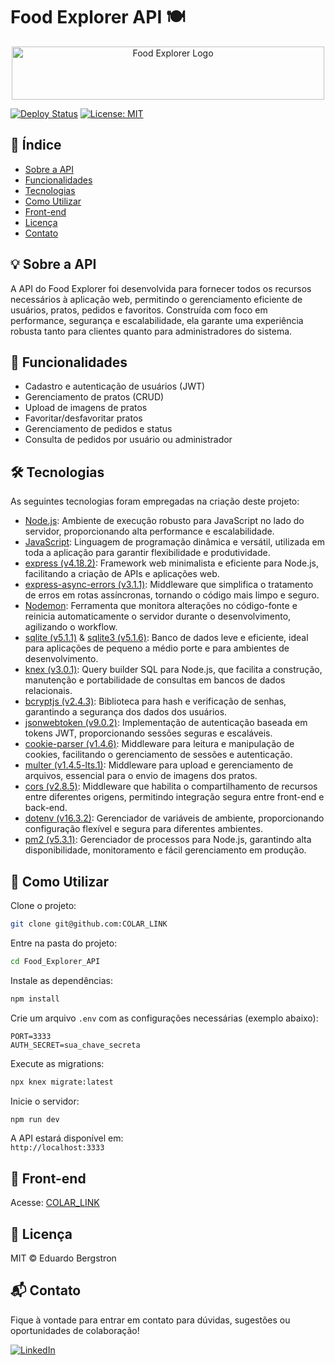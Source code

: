 # Food Explorer API 🍽️

<p align="center">
  <img src="SEU_LOGO_AQUI" width="500" height="85" alt="Food Explorer Logo" />
</p>

[![Deploy Status](SEU_BADGE_DEPLOY_AQUI)](COLAR_LINK)
[![License: MIT](https://img.shields.io/badge/License-MIT-yellow.svg)](LICENSE)

## 📑 Índice

- [Sobre a API](#sobre-a-api)
- [Funcionalidades](#funcionalidades)
- [Tecnologias](#tecnologias)
- [Como Utilizar](#como-utilizar)
- [Front-end](#front-end)
- [Licença](#licença)
- [Contato](#contato)

## 💡 Sobre a API

A API do Food Explorer foi desenvolvida para fornecer todos os recursos necessários à aplicação web, permitindo o gerenciamento eficiente de usuários, pratos, pedidos e favoritos. Construída com foco em performance, segurança e escalabilidade, ela garante uma experiência robusta tanto para clientes quanto para administradores do sistema.

## 🚀 Funcionalidades

- Cadastro e autenticação de usuários (JWT)
- Gerenciamento de pratos (CRUD)
- Upload de imagens de pratos
- Favoritar/desfavoritar pratos
- Gerenciamento de pedidos e status
- Consulta de pedidos por usuário ou administrador

## 🛠️ Tecnologias

As seguintes tecnologias foram empregadas na criação deste projeto:

- [Node.js](https://nodejs.org/): Ambiente de execução robusto para JavaScript no lado do servidor, proporcionando alta performance e escalabilidade.
- [JavaScript](https://developer.mozilla.org/pt-BR/docs/Web/JavaScript): Linguagem de programação dinâmica e versátil, utilizada em toda a aplicação para garantir flexibilidade e produtividade.
- [express (v4.18.2)](https://expressjs.com/): Framework web minimalista e eficiente para Node.js, facilitando a criação de APIs e aplicações web.
- [express-async-errors (v3.1.1)](https://www.npmjs.com/package/express-async-errors): Middleware que simplifica o tratamento de erros em rotas assíncronas, tornando o código mais limpo e seguro.
- [Nodemon](https://nodemon.io/): Ferramenta que monitora alterações no código-fonte e reinicia automaticamente o servidor durante o desenvolvimento, agilizando o workflow.
- [sqlite (v5.1.1)](https://www.npmjs.com/package/sqlite) & [sqlite3 (v5.1.6)](https://www.npmjs.com/package/sqlite3): Banco de dados leve e eficiente, ideal para aplicações de pequeno a médio porte e para ambientes de desenvolvimento.
- [knex (v3.0.1)](https://knexjs.org/): Query builder SQL para Node.js, que facilita a construção, manutenção e portabilidade de consultas em bancos de dados relacionais.
- [bcryptjs (v2.4.3)](https://www.npmjs.com/package/bcryptjs): Biblioteca para hash e verificação de senhas, garantindo a segurança dos dados dos usuários.
- [jsonwebtoken (v9.0.2)](https://jwt.io/): Implementação de autenticação baseada em tokens JWT, proporcionando sessões seguras e escaláveis.
- [cookie-parser (v1.4.6)](https://www.npmjs.com/package/cookie-parser): Middleware para leitura e manipulação de cookies, facilitando o gerenciamento de sessões e autenticação.
- [multer (v1.4.5-lts.1)](https://github.com/expressjs/multer): Middleware para upload e gerenciamento de arquivos, essencial para o envio de imagens dos pratos.
- [cors (v2.8.5)](https://expressjs.com/en/resources/middleware/cors.html): Middleware que habilita o compartilhamento de recursos entre diferentes origens, permitindo integração segura entre front-end e back-end.
- [dotenv (v16.3.2)](https://github.com/motdotla/dotenv): Gerenciador de variáveis de ambiente, proporcionando configuração flexível e segura para diferentes ambientes.
- [pm2 (v5.3.1)](https://pm2.keymetrics.io/): Gerenciador de processos para Node.js, garantindo alta disponibilidade, monitoramento e fácil gerenciamento em produção.

## 📝 Como Utilizar

Clone o projeto:

```bash
git clone git@github.com:COLAR_LINK
```

Entre na pasta do projeto:

```bash
cd Food_Explorer_API
```

Instale as dependências:

```bash
npm install
```

Crie um arquivo `.env` com as configurações necessárias (exemplo abaixo):

```env
PORT=3333
AUTH_SECRET=sua_chave_secreta
```

Execute as migrations:

```bash
npx knex migrate:latest
```

Inicie o servidor:

```bash
npm run dev
```

A API estará disponível em:  
`http://localhost:3333`

## 🔗 Front-end

Acesse: [COLAR_LINK](COLAR_LINK)

## 📄 Licença

MIT © Eduardo Bergstron

## 📬 Contato

Fique à vontade para entrar em contato para dúvidas, sugestões ou oportunidades de colaboração!

[![LinkedIn](https://img.shields.io/badge/-Eduardo%20Bergstron-blue?style=flat-square&logo=Linkedin&logoColor=white&link=https://www.linkedin.com/in/eduardo-bergstron-986108143/)](https://www.linkedin.com/in/eduardo-bergstron-986108143/)